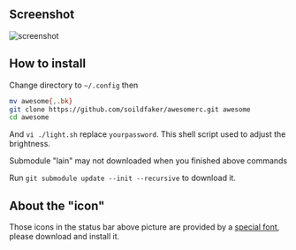## Screenshot

![screenshot](http://ww1.sinaimg.cn/large/005Nt2Qyjw1f23cfgm7mij311y0lcdw3.jpg)

## How to install

Change directory to ` ~/.config ` then 

```bash
mv awesome{,.bk}
git clone https://github.com/soildfaker/awesomerc.git awesome
cd awesome
```

And ` vi ./light.sh ` replace ` yourpassword `. This shell script used to adjust the brightness.

Submodule "lain" may not downloaded when you finished above commands

Run ` git submodule update --init --recursive ` to download it.

## About the "icon"

Those icons in the status bar above picture are provided by a [special font](https://github.com/FortAwesome/Font-Awesome/), please download and install it.
